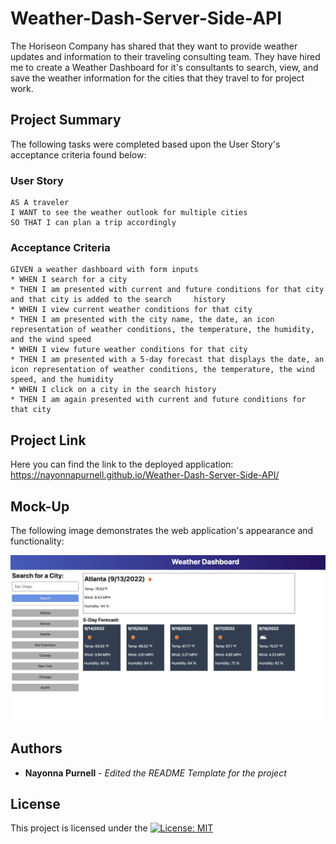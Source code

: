 # Weather-Dash-Server-Side-API

The Horiseon Company has shared that they want to provide weather updates and information to their traveling consulting team.  They have hired me to create a Weather Dashboard for it's consultants to search, view, and save the weather information for the cities that they travel to for project work.

## Project Summary

The following tasks were completed based upon the User Story's acceptance criteria found below:

### User Story

```
AS A traveler
I WANT to see the weather outlook for multiple cities
SO THAT I can plan a trip accordingly
```

### Acceptance Criteria

```
GIVEN a weather dashboard with form inputs
* WHEN I search for a city
* THEN I am presented with current and future conditions for that city and that city is added to the search     history
* WHEN I view current weather conditions for that city
* THEN I am presented with the city name, the date, an icon representation of weather conditions, the temperature, the humidity, and the wind speed
* WHEN I view future weather conditions for that city
* THEN I am presented with a 5-day forecast that displays the date, an icon representation of weather conditions, the temperature, the wind speed, and the humidity
* WHEN I click on a city in the search history
* THEN I am again presented with current and future conditions for that city
```

## Project Link
Here you can find the link to the deployed application:
https://nayonnapurnell.github.io/Weather-Dash-Server-Side-API/


## Mock-Up

The following image demonstrates the web application's appearance and functionality:

![Note: This layout is designed for desktop viewing, you may notice that some of the elements don't look exactly like the mock-up at a resolution smaller than 768px.](./Assets/css/images/06-server-side-project-demo.png)

## Authors

* **Nayonna Purnell** - *Edited the README Template for the project*

## License

This project is licensed under the [![License: MIT](https://img.shields.io/badge/License-MIT-yellow.svg)](https://opensource.org/licenses/MIT)




